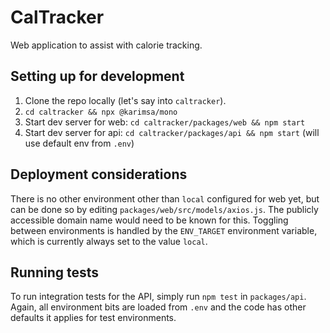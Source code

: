 # CalTracker

Web application to assist with calorie tracking.

## Setting up for development

 1. Clone the repo locally (let's say into `caltracker`).
 2. `cd caltracker && npx @karimsa/mono`
 3. Start dev server for web: `cd caltracker/packages/web && npm start`
 4. Start dev server for api: `cd caltracker/packages/api && npm start` (will use default env from `.env`)

## Deployment considerations

There is no other environment other than `local` configured for web yet, but can be done so by editing `packages/web/src/models/axios.js`. The publicly accessible domain name would need to be known for this. Toggling between environments is handled by the `ENV_TARGET` environment variable, which is currently always set to the value `local`.

## Running tests

To run integration tests for the API, simply run `npm test` in `packages/api`. Again, all environment bits are loaded from `.env` and the code has other defaults it applies for test environments.
